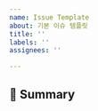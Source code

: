 ```yaml
---
name: Issue Template
about: 기본 이슈 템플릿
title: ''
labels: ''
assignees: ''

---
```


## 🏪 Summary
<!-- 이슈에 대한 내용을 간략하게 기술합니다 -->
